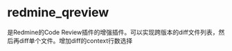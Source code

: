 redmine_qreview
===============

是Redmine的Code Review插件的增强插件。可以实现跨版本的diff文件列表，然后再diff单个文件。增加diff的context行数选择
